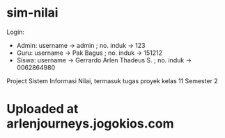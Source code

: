 # sim-nilai

 Login:
 - Admin: username -> admin ; no. induk -> 123
 - Guru: username -> Pak Bagus ; no. induk -> 151212
 - Siswa: username -> Gerrardo Arlen Thadeus S. ; no. induk -> 0062864980

Project Sistem Informasi Nilai, termasuk tugas proyek kelas 11 Semester 2

# Uploaded at arlenjourneys.jogokios.com
